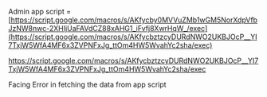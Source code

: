 Admin app script  = 
[https://script.google.com/macros/s/AKfycby0MVVuZMb1wGM5NorXdpVfbJzNW8nwc-2XHIjUaFAVdCZ88xAHG1_iFvfj8XwrHqW_/exec](https://script.google.com/macros/s/AKfycbztzcyDURdNWO2UKBJOcP__YI7TxjW5WfA4MF6x3ZVPNFxJg_ttOm4HW5WvahYc2sha/exec)



https://script.google.com/macros/s/AKfycbztzcyDURdNWO2UKBJOcP__YI7TxjW5WfA4MF6x3ZVPNFxJg_ttOm4HW5WvahYc2sha/exec


Facing Error in fetching the data from app script
